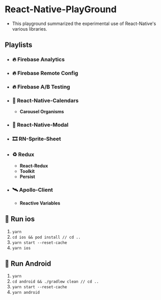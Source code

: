 # **React-Native-PlayGround**

- This playground summarized the experimental use of React-Native's various libraries.

## **Playlists**

- ### **🔥 Firebase Analytics**
- ### **🔥 Firebase Remote Config**
- ### **🔥 Firebase A/B Testing**
- ### **📅 React-Native-Calendars**
  - **Carousel Organisms**
- ### **🚪 React-Native-Modal**
- ### **🎞 RN-Sprite-Sheet**
- ### **♻️ Redux**
  - **React-Redux** 
  - **Toolkit**
  - **Persist**
- ### **🛰 Apollo-Client**
  - **Reactive Variables** 

## **🍎 Run ios**

1. <code>yarn</code>
2. <code>cd ios && pod install // cd ..</code>
3. <code>yarn start --reset-cache</code>
4. <code>yarn ios</code>

## **🤖 Run Android**

1. <code>yarn</code>
2. <code>cd android && ./gradlew clean // cd ..</code>
3. <code>yarn start --reset-cache</code>
4. <code>yarn android</code>
